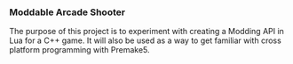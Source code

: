 ### Moddable Arcade Shooter

The purpose of this project is to experiment with creating a Modding API in Lua for a C++ game. It will also be used as a way to get familiar with cross platform programming with Premake5.